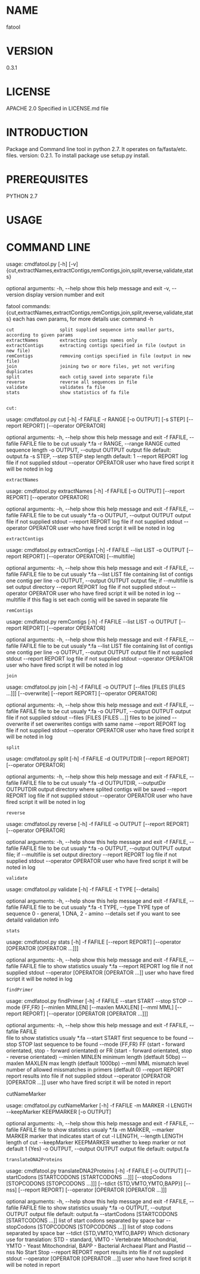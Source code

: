 NAME
====
fatool


VERSION
=======

0.3.1

LICENSE
=======
APACHE 2.0  Specified in LICENSE.md file

INTRODUCTION
============

Package and Command line tool in python 2.7. It operates on fa/fasta/etc. files. version: 0.2.1. To install package use setup.py install.


PREREQUISITES
=============
PYTHON 2.7

USAGE
=====



COMMAND LINE
============

usage: cmdfatool.py [-h] [-v]
                    {cut,extractNames,extractContigs,remContigs,join,split,reverse,validate,stats}

optional arguments:
  -h, --help            show this help message and exit
  -v, --version         display version number and exit

fatool commands:
  {cut,extractNames,extractContigs,remContigs,join,split,reverse,validate,stats} each has own params, for more details use: command -h
  
    cut                 split supplied sequence into smaller parts, according to given params
    extractNames        extracting contigs names only
    extractContigs      extracting contigs specified in file (output in new file)
    remContigs          removing contigs specified in file (output in new file)
    join                joining two or more files, yet not verifing duplicates
    split               each cotig saved into separate file
    reverse             reverse all sequences in file
    validate            validates fa file
    stats               show statistics of fa file

    
    cut:
    
usage: cmdfatool.py cut [-h] -f FAFILE -r RANGE [-o OUTPUT] [-s STEP]
                        [--report REPORT] [--operator OPERATOR]

optional arguments:
  -h, --help                    show this help message and exit
  -f FAFILE, --fafile FAFILE    file to be cut usualy *.fa
  -r RANGE, --range RANGE       cutted sequence length
  -o OUTPUT, --output OUTPUT    output file default: output.fa
  -s STEP, --step STEP          step length default: 1
  --report REPORT               log file if not supplied stdout
  --operator OPERATOR           user who have fired script it will be noted in log
  
  
    extractNames
  
usage: cmdfatool.py extractNames [-h] -f FAFILE [-o OUTPUT] [--report REPORT]
                                 [--operator OPERATOR]

optional arguments:
  -h, --help                    show this help message and exit
  -f FAFILE, --fafile FAFILE    file to be cut usualy *.fa
  -o OUTPUT, --output OUTPUT    output file if not supplied stdout
  --report REPORT               log file if not supplied stdout
  --operator OPERATOR           user who have fired script it will be noted in log
 
 
    extractContigs
 
usage: cmdfatool.py extractContigs [-h] -f FAFILE --list LIST -o OUTPUT
                                   [--report REPORT] [--operator OPERATOR]
                                   [--multifile]

optional arguments:
  -h, --help                    show this help message and exit
  -f FAFILE, --fafile FAFILE    file to be cut usualy *.fa
  --list LIST                   file containing list of contigs one contig per line
  -o OUTPUT, --output OUTPUT    output file; if --multifile is set output directory
  --report REPORT               log file if not supplied stdout
  --operator OPERATOR           user who have fired script it will be noted in log
  --multifile                   if this flag is set each contig will be saved in
                                separate file
    
    
    remContigs
                        
usage: cmdfatool.py remContigs [-h] -f FAFILE --list LIST -o OUTPUT
                               [--report REPORT] [--operator OPERATOR]

optional arguments:
  -h, --help            show this help message and exit
  -f FAFILE, --fafile FAFILE    file to be cut usualy *.fa
  --list LIST           file containing list of contigs one contig per line
  -o OUTPUT, --output OUTPUT    output file if not supplied stdout
  --report REPORT             log file if not supplied stdout
  --operator OPERATOR   user who have fired script it will be noted in log
  
  
    join
    
usage: cmdfatool.py join [-h] -f FAFILE -o OUTPUT
                         [--files [FILES [FILES ...]]] [--overwrite]
                         [--report REPORT] [--operator OPERATOR]

optional arguments:
  -h, --help            show this help message and exit
  -f FAFILE, --fafile FAFILE    file to be cut usualy *.fa
  -o OUTPUT, --output OUTPUT    output file if not supplied stdout
  --files [FILES [FILES ...]]   files to be joined
  --overwrite           if set owerwrites contigs with same name
  --report REPORT             log file if not supplied stdout
  --operator OPERATOR   user who have fired script it will be noted in log
  
  
    split

usage: cmdfatool.py split [-h] -f FAFILE -d OUTPUTDIR [--report REPORT]
                          [--operator OPERATOR]

optional arguments:
  -h, --help            show this help message and exit
  -f FAFILE, --fafile FAFILE    file to be cut usualy *.fa
  -d OUTPUTDIR, --outputDir OUTPUTDIR   output directory where splited contigs will be saved
  --report REPORT             log file if not supplied stdout
  --operator OPERATOR   user who have fired script it will be noted in log
  
  
    reverse
  
usage: cmdfatool.py reverse [-h] -f FAFILE -o OUTPUT [--report REPORT]
                            [--operator OPERATOR]

optional arguments:
  -h, --help            show this help message and exit
  -f FAFILE, --fafile FAFILE    file to be cut usualy *.fa
  -o OUTPUT, --output OUTPUT    output file; if --multifile is set output directory
  --report REPORT             log file if not supplied stdout
  --operator OPERATOR   user who have fired script it will be noted in log  
  
  
    validate
  
usage: cmdfatool.py validate [-h] -f FAFILE -t TYPE [--details]

optional arguments:
  -h, --help            show this help message and exit
  -f FAFILE, --fafile FAFILE
                        file to be cut usualy *.fa
  -t TYPE, --type TYPE  type of sequence 0 - general, 1 DNA, 2 - amino
  --details             set if you want to see detaild validation info
  
  
    stats
  
usage: cmdfatool.py stats [-h] -f FAFILE [--report REPORT]
                          [--operator [OPERATOR [OPERATOR ...]]]

optional arguments:
  -h, --help            show this help message and exit
  -f FAFILE, --fafile FAFILE    file to show statistics usualy *.fa
  --report REPORT             log file if not supplied stdout
  --operator [OPERATOR [OPERATOR ...]]  user who have fired script it will be noted in log

    findPrimer

usage: cmdfatool.py findPrimer [-h] -f FAFILE --start START --stop STOP --mode
                               {FF,FR} [--minlen MINLEN] [--maxlen MAXLEN]
                               [--mml MML] [--report REPORT]
                               [--operator [OPERATOR [OPERATOR ...]]]

optional arguments:
  -h, --help            show this help message and exit
  -f FAFILE, --fafile FAFILE  
                        file to show statistics usualy *.fa
  --start START         first sequence to be found
  --stop STOP           last sequence to be found
  --mode {FF,FR}        FF (start - forward orientated, stop - forward orientated) or FR (start - forward orientated, stop - reverse orientated)
  --minlen MINLEN       minimum length (detfault 50bp)
  --maxlen MAXLEN       max length (detfault 1000bp)
  --mml MML             mismatch level number of allowed missmatches in primers (detfault 0)
  --report REPORT       report results into file if not supplied stdout
  --operator [OPERATOR [OPERATOR ...]]
                        user who have fired script it will be noted in report

                        
  cutNameMarker


usage: cmdfatool.py cutNameMarker [-h] -f FAFILE -m MARKER -l LENGTH
                                  --keepMarker KEEPMARKER [-o OUTPUT]

optional arguments:
  -h, --help                  show this help message and exit
  -f FAFILE, --fafile FAFILE  file to show statistics usualy *.fa
  -m MARKER, --marker MARKER  marker that indicates start of cut
  -l LENGTH, --length LENGTH  length of cut
  --keepMarker KEEPMARKER     weather to keep marker or not default 1 (Yes)
  -o OUTPUT, --output OUTPUT  output file default: output.fa

    translateDNA2Proteins

usage: cmdfatool.py translateDNA2Proteins [-h] -f FAFILE [-o OUTPUT]
                                          [--startCodons [STARTCODONS [STARTCODONS ...]]]
                                          [--stopCodons [STOPCODONS [STOPCODONS ...]]]
                                          [--tdict {STD,VMTO,YMTO,BAPP}]
                                          [--nss] [--report REPORT]
                                          [--operator [OPERATOR [OPERATOR ...]]]

optional arguments:
  -h, --help                    show this help message and exit
  -f FAFILE, --fafile FAFILE    file to show statistics usualy *.fa
  -o OUTPUT, --output OUTPUT    output file default: output.fa
  --startCodons [STARTCODONS [STARTCODONS ...]] list of start codons separated by space bar
  --stopCodons [STOPCODONS [STOPCODONS ...]]    list of stop codons separated by space bar
  --tdict {STD,VMTO,YMTO,BAPP}
                        Which dictionary use for translation: STD - standard,
                        VMTO - Vertebrate Mitochondrial, YMTO - Yeast
                        Mitochondrial, BAPP - Bacterial Archaeal Plant and
                        Plastid
  --nss                         No Start Stop
  --report REPORT               report results into file if not supplied stdout
  --operator [OPERATOR [OPERATOR ...]]  user who have fired script it will be noted in report